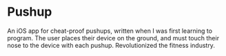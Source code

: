 # Pushup
An iOS app for cheat-proof pushups, written when I was first learning to program. The user places their device on the ground, and must touch their nose to the device with each pushup. Revolutionized the fitness industry.
